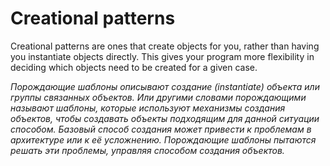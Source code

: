 Creational patterns
========================
Creational patterns are ones that create objects for you, rather than having you instantiate objects directly. 
This gives your program more flexibility in deciding which objects need to be created for a given case.

*Порождающие шаблоны описывают создание (instantiate) объекта или группы связанных объектов. Или другими словами 
порождающими называют шаблоны, которые используют механизмы создания объектов, чтобы создавать объекты подходящим 
для данной ситуации способом. Базовый способ создания может привести к проблемам в архитектуре или к её усложнению. 
Порождающие шаблоны пытаются решать эти проблемы, управляя способом создания объектов.*